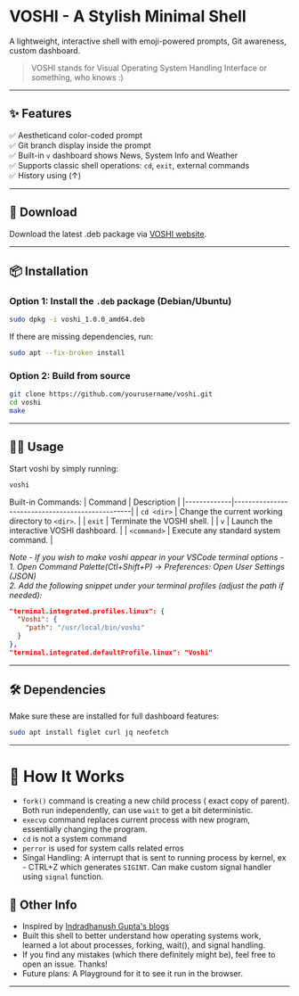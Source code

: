 # VOSHI - A Stylish Minimal Shell

A lightweight, interactive shell with emoji-powered prompts, Git awareness, custom dashboard.

> VOSHI stands for Visual Operating System Handling Interface or something, who knows :)

---

## ✨ Features

✅ Aestheticand color-coded prompt <br>
✅ Git branch display inside the prompt <br>
✅ Built-in `v` dashboard shows News, System Info and Weather <br>
✅ Supports classic shell operations: `cd`, `exit`, external commands <br>
✅ History using (↑) <br>

---

## 🔗 Download
Download the latest .deb package via [VOSHI website](https://arjit-32.github.io/VOSHI/).

---

## 📦 Installation

### Option 1: Install the `.deb` package (Debian/Ubuntu)
```bash
sudo dpkg -i voshi_1.0.0_amd64.deb
```

If there are missing dependencies, run:
```bash
sudo apt --fix-broken install
```

### Option 2: Build from source
```bash
git clone https://github.com/yourusername/voshi.git
cd voshi
make
```
---

## 🧑‍💻 Usage
Start voshi by simply running:

```bash
voshi
```

Built-in Commands:
| Command     | Description                                     |
|-------------|-------------------------------------------------|
| `cd <dir>`  | Change the current working directory to `<dir>`. |
| `exit`      | Terminate the VOSHI shell.                      |
| `v`         | Launch the interactive VOSHI dashboard.         |
| `<command>` | Execute any standard system command.            |


*Note - If you wish to make voshi appear in your VSCode terminal options -* <br>
*1. Open Command Palette(Ctl+Shift+P) → Preferences: Open User Settings (JSON) <br>
2. Add the following snippet under your terminal profiles (adjust the path if needed):* <br>
```json
"terminal.integrated.profiles.linux": {
  "Voshi": {
    "path": "/usr/local/bin/voshi"
  }
},
"terminal.integrated.defaultProfile.linux": "Voshi"
```


---
## 🛠️ Dependencies
Make sure these are installed for full dashboard features:

```bash
sudo apt install figlet curl jq neofetch
```
---
# 🔧 How It Works 
- `fork()` command is creating a new child process ( exact copy of parent). Both run independently, can use `wait` to get a bit deterministic.
- `execvp` command replaces current process with new program, essentially changing the program.
- `cd` is not a system command
- `perror` is used for system calls related erros
- Singal Handling: A interrupt that is sent to running process by kernel, ex - CTRL+Z which generates `SIGINT`. Can make custom signal handler using `signal` function.

## 🤝 Other Info 
- Inspired by [Indradhanush Gupta's blogs](https://igupta.in/blog/writing-a-unix-shell-part-2/)
- Built this shell to better understand how operating systems work, learned a lot about processes, forking, wait(), and signal handling.
- If you find any mistakes (which there definitely might be), feel free to open an issue. Thanks!
- Future plans: A Playground for it to see it run in the browser.

---



